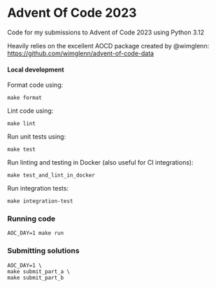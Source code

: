 # Advent Of Code 2023

Code for my submissions to Advent of Code 2023 using Python 3.12

Heavily relies on the excellent AOCD package created by @wimglenn: https://github.com/wimglenn/advent-of-code-data

#### Local development

Format code using:

```shell
make format
```

Lint code using:

```shell
make lint
```

Run unit tests using:

```shell
make test
```

Run linting and testing in Docker (also useful for CI integrations):
```shell
make test_and_lint_in_docker
```

Run integration tests:

```shell
make integration-test
```

### Running code

```shell
AOC_DAY=1 make run
```


### Submitting solutions

```shell
AOC_DAY=1 \
make submit_part_a \
make submit_part_b
```
